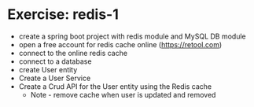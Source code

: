 # Exercise: redis-1

* create a spring boot project with redis module and MySQL DB module
* open a free account for redis cache online (https://retool.com)
* connect to the online redis cache
* connect to a database 
* create User entity
* Create a User Service
* Create a Crud API for the User entity using the Redis cache	
	* Note - remove cache when user is updated and removed

